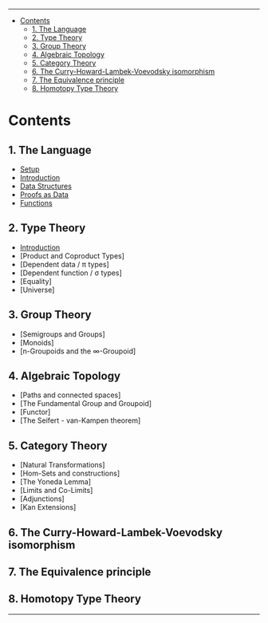 <!-- START doctoc generated TOC please keep comment here to allow auto update -->
<!-- DON'T EDIT THIS SECTION, INSTEAD RE-RUN doctoc TO UPDATE -->
****

- [Contents](#contents)
  - [1. The Language](#1-the-language)
  - [2. Type Theory](#2-type-theory)
  - [3. Group Theory](#3-group-theory)
  - [4. Algebraic Topology](#4-algebraic-topology)
  - [5. Category Theory](#5-category-theory)
  - [6. The Curry-Howard-Lambek-Voevodsky isomorphism](#6-the-curry-howard-lambek-voevodsky-isomorphism)
  - [7. The Equivalence principle](#7-the-equivalence-principle)
  - [8. Homotopy Type Theory](#8-homotopy-type-theory)

<!-- END doctoc generated TOC please keep comment here to allow auto update -->


# Contents

## 1. The Language
  - [Setup](./Lang.setup.html)
  - [Introduction](./Lang.languageIntro.html)
  - [Data Structures](./Lang.dataStructures.html)
  - [Proofs as Data](./Lang.proofsAsData.html)
  - [Functions](./Lang.functions.html)

## 2. Type Theory
  - [Introduction](./Types.introduction.html)
  - [Product and Coproduct Types]
  - [Dependent data / π types]
  - [Dependent function / σ types]
  - [Equality]
  - [Universe]

## 3. Group Theory
  - [Semigroups and Groups]
  - [Monoids]
  - [n-Groupoids and the ∞-Groupoid]

## 4. Algebraic Topology
  - [Paths and connected spaces]
  - [The Fundamental Group and Groupoid]
  - [Functor]
  - [The Seifert - van-Kampen theorem]

## 5. Category Theory
  - [Natural Transformations]
  - [Hom-Sets and constructions]
  - [The Yoneda Lemma]
  - [Limits and Co-Limits]
  - [Adjunctions]
  - [Kan Extensions]

## 6. The Curry-Howard-Lambek-Voevodsky isomorphism

## 7. The Equivalence principle

## 8. Homotopy Type Theory

****
